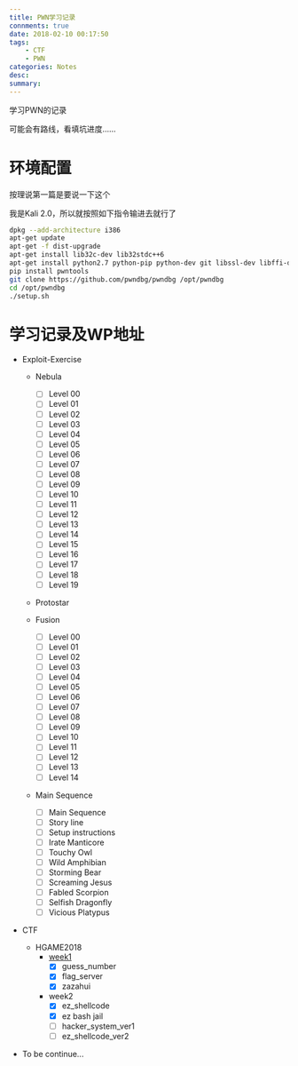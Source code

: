 ```yaml
---
title: PWN学习记录
connments: true
date: 2018-02-10 00:17:50
tags: 
	- CTF
	- PWN
categories: Notes
desc:
summary:
---
```


学习PWN的记录

可能会有路线，看填坑进度……

<!-- more -->

# 环境配置

按理说第一篇是要说一下这个

我是Kali 2.0，所以就按照如下指令输进去就行了

```bash
dpkg --add-architecture i386 
apt-get update
apt-get -f dist-upgrade 
apt-get install lib32c-dev lib32stdc++6  
apt-get install python2.7 python-pip python-dev git libssl-dev libffi-dev build-essential
pip install pwntools
git clone https://github.com/pwndbg/pwndbg /opt/pwndbg
cd /opt/pwndbg
./setup.sh
```

# 学习记录及WP地址

-    Exploit-Exercise

     -    Nebula

          - [ ] Level 00
          - [ ] Level 01
          - [ ] Level 02
          - [ ] Level 03
          - [ ] Level 04
          - [ ] Level 05
          - [ ] Level 06
          - [ ] Level 07
          - [ ] Level 08
          - [ ] Level 09
          - [ ] Level 10
          - [ ] Level 11
          - [ ] Level 12
          - [ ] Level 13
          - [ ] Level 14
          - [ ] Level 15
          - [ ] Level 16
          - [ ] Level 17
          - [ ] Level 18
          - [ ] Level 19
     -    Protostar
     -    Fusion

          - [ ] Level 00
          - [ ] Level 01
          - [ ] Level 02
          - [ ] Level 03
          - [ ] Level 04
          - [ ] Level 05
          - [ ] Level 06
          - [ ] Level 07
          - [ ] Level 08
          - [ ] Level 09
          - [ ] Level 10
          - [ ] Level 11
          - [ ] Level 12
          - [ ] Level 13
          - [ ] Level 14
     -    Main Sequence
          - [ ] Main Sequence
          - [ ] Story line
          - [ ] Setup instructions
          - [ ] Irate Manticore
          - [ ] Touchy Owl
          - [ ] Wild Amphibian
          - [ ] Storming Bear
          - [ ] Screaming Jesus
          - [ ] Fabled Scorpion
          - [ ] Selfish Dragonfly
          - [ ] Vicious Platypus
-    CTF
     -    HGAME2018
          -    [week1](https://csuwangj.github.io/2018/02/08/HGAME2018-week1WP/)
               - [x] guess_number
               - [x] flag_server
               - [x] zazahui
          -    week2
               - [x] ez_shellcode
               - [x] ez bash jail
               - [ ] hacker_system_ver1
               - [ ] ez_shellcode_ver2
-    To be continue...